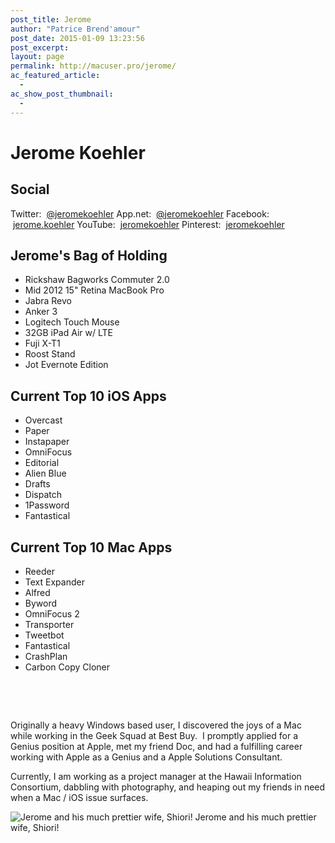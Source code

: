 ```yaml
---
post_title: Jerome
author: "Patrice Brend'amour"
post_date: 2015-01-09 13:23:56
post_excerpt:
layout: page
permalink: http://macuser.pro/jerome/
ac_featured_article:
  - 
ac_show_post_thumbnail:
  - 
---
```














<h1 class="text-align-center">Jerome Koehler</h1>

<h2>Social</h2>

Twitter:  <a href="https://twitter.com/jeromekoehler">@jeromekoehler</a>
App.net:  <a href="https://alpha.app.net/jeromekoehler">@jeromekoehler</a>
Facebook:  <a href="https://www.facebook.com/jerome.koehler">jerome.koehler</a>
YouTube:  <a href="https://www.youtube.com/user/jeromekoehler">jeromekoehler</a>
Pinterest:  <a href="http://www.pinterest.com/jeromekoehler/">jeromekoehler</a>

<h2>Jerome's Bag of Holding</h2>

<ul>
    <li>Rickshaw Bagworks Commuter 2.0</li>
    <li>Mid 2012 15" Retina MacBook Pro</li>
    <li>Jabra Revo</li>
    <li>Anker 3</li>
    <li>Logitech Touch Mouse</li>
    <li>32GB iPad Air w/ LTE</li>
    <li>Fuji X-T1</li>
    <li>Roost Stand</li>
    <li>Jot Evernote Edition</li>
</ul>

<h2>Current Top 10 iOS Apps</h2>

<ul>
    <li>Overcast</li>
    <li>Paper</li>
    <li>Instapaper</li>
    <li>OmniFocus</li>
    <li>Editorial</li>
    <li>Alien Blue</li>
    <li>Drafts</li>
    <li>Dispatch</li>
    <li>1Password</li>
    <li>Fantastical</li>
</ul>

<h2>Current Top 10 Mac Apps</h2>

<ul>
    <li>Reeder</li>
    <li>Text Expander</li>
    <li>Alfred</li>
    <li>Byword</li>
    <li>OmniFocus 2</li>
    <li>Transporter</li>
    <li>Tweetbot</li>
    <li>Fantastical</li>
    <li>CrashPlan</li>
    <li>Carbon Copy Cloner</li>
</ul>

&nbsp;

&nbsp;

<span style="font-size: 14px">Originally a heavy Windows based user, I discovered the joys of a Mac while working in the Geek Squad at Best Buy.  I promptly applied for a Genius position at Apple, met my friend Doc, and had a fulfilling career working with Apple as a Genius and a Apple Solutions Consultant.</span>

Currently, I am working as a project manager at the Hawaii Information Consortium, dabbling with photography, and heaping out my friends in need when a Mac / iOS issue surfaces.

<img src="http://static.squarespace.com/static/53680deee4b0dfd7136d8d20/t/53ec5d0de4b0b7ceea748b8b/1407999249244/?format=original" alt="Jerome and his much prettier wife, Shiori!" /> Jerome and his much prettier wife, Shiori!